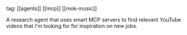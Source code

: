 tag: [[agents]] [[mcp]] [[mok-music]]




 A research agent that uses smart MCP servers to find relevant YouTube videos that I'm looking for for inspiration on new jobs.
